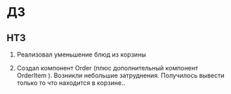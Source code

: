 # ДЗ

## HT3

1. Реализовал уменьшение блюд из корзины

2. Создал компонент Order (плюс дополнительный компонент OrderItem ). Возникли небольшие затруднения.
   Получилось вывести только то что находится в корзине..
